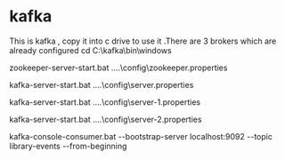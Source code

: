 # kafka
This is kafka , copy it into c drive to use it .There are 3 brokers which are already configured
cd C:\kafka\bin\windows

zookeeper-server-start.bat ..\..\config\zookeeper.properties

kafka-server-start.bat ..\..\config\server.properties

kafka-server-start.bat ..\..\config\server-1.properties

kafka-server-start.bat ..\..\config\server-2.properties

kafka-console-consumer.bat --bootstrap-server localhost:9092 --topic library-events --from-beginning
